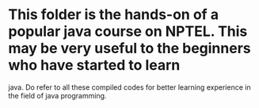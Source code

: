 # This folder is the hands-on of a popular java course on NPTEL. This may be very useful to the beginners who have started to learn 
java. Do refer to all these compiled codes for better learning experience in the field of java programming.
